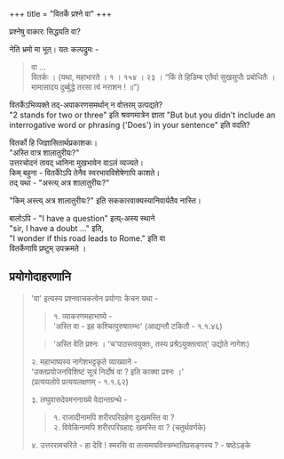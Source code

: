 +++
title = "वितर्के प्रश्ने वा"
+++

प्रश्नेषु वाकारः सिद्धयति वा?

नेति भ्रमो मा भूत्। यतः कल्पद्रुमः -

> वा …  
> वितर्कः । (यथा, महाभारते । १ । १५४ । २३ ।
“किं ते हिडिम्ब एतैर्वा सुखसुप्तैः प्रबोधितैः ।
मामासादय दुर्ब्बुद्धे तरसा त्वं नराशन ! ॥”)

वितर्केऽभिव्यक्ते तद्-अपाकरणसमर्थान् न वोत्तरम् उत्पद्यते?  
"2 stands for two or three" इति श्रवणमात्रेन ज्ञाता "But but you didn't include an interrogative word or phrasing ('Does') in your sentence" इति वदति?

वितर्को हि जिज्ञासितार्थप्रकाशकः।  
"अस्ति वात्र शालातुरीयः?"  
उत्तरचोदनं तावद् ध्वनिना मुखभावेन वाऽलं व्यज्यते।   
किम् बहुना - वितर्कोेऽपि तेनैव स्वरभावविशेषेणापि काशते।  
तद् यथा - "अस्त्य् अत्र शालातुरीयः?"

"किम् अस्त्य् अत्र शालातुरीयः?" इति सककारवाक्यस्यानिवार्यतैव नास्ति।

बालोऽपि - "I have a question" इत्य्-अस्य स्थाने  
"sir, I have a doubt …" इति,  
"I wonder if this road leads to Rome." इति वा  
वितर्केणापि प्रष्टुम् उपक्रमते  ।  


## प्रयोगोदाहरणानि
> 'वा' इत्यस्य प्रश्नवाचकत्वेन प्रयोगाः केचन यथा -
> 
> > १. व्याकरणमहाभाष्ये -  
> 'अस्ति वा - इह कश्चित्पुरुषारम्भः' (आद्यन्तौ टकितौ - १.१.४६)  
>
> > 'अस्ति वेति प्रश्नः । 'च'पाठस्त्वयुक्तः, तस्य प्रश्रेऽयुक्तत्वात्' उद्योते नागेशः)
>
> २. महाभाष्यस्य नागेशभट्टकृते व्याख्याने -  
> 'उक्तप्रयोजनविशिष्टं सूत्रं निर्दोषं वा ? इति काक्वा प्रश्नः ।'  
> (प्रत्ययलोपे प्रत्ययलक्षणम् - १.१.६२)
>
> ३. लघुवासदेवमननाख्ये वेदान्तग्रन्थे -
> 
>> १. राजादीनामपि शरीरपरिग्रहेण दुःखमस्ति वा ?  
> २. विवेकिनामपि शरीरपरिग्रहाद्दः खमस्ति वा ? (चतुर्थवर्णके)
>
> ४. उत्तररामचरिते - हा देवि ! स्मरसि वा तत्समयविस्त्रम्भातिप्रसङ्गस्य ? - षष्ठेऽङ्के
